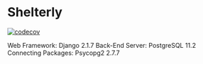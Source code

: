 # Shelterly


[![codecov](https://codecov.io/gh/trevorskaggs/shelterly/branch/master/graph/badge.svg)](https://codecov.io/gh/trevorskaggs/shelterly)


Web Framework: Django 2.1.7
Back-End Server: PostgreSQL 11.2
Connecting Packages: Psycopg2 2.7.7
